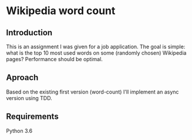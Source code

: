 # Wikipedia word count

## Introduction
This is an assignment I was given for a job application. The goal is simple: what is the top 10 most used words on some
(randomly chosen) Wikipedia pages? Performance should be optimal.

## Aproach
Based on the existing first version (word-count) I'll implement an async version using TDD.

## Requirements
Python 3.6
